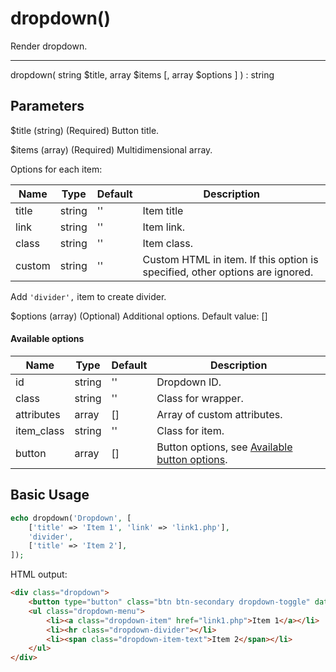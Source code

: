 # dropdown()

Render dropdown.

---

dropdown( string $title, array $items [, array $options ] ) : string

## Parameters

$title (string) (Required) Button title.

$items (array) (Required) Multidimensional array.

Options for each item:

| Name   | Type   | Default | Description                                                                  |
|--------|--------|---------|------------------------------------------------------------------------------|
| title  | string | ''      | Item title                                                                   |
| link   | string | ''      | Item link.                                                                   |
| class  | string | ''      | Item class.                                                                  |
| custom | string | ''      | Custom HTML in item. If this option is specified, other options are ignored. |

Add `'divider',` item to create divider.

$options (array) (Optional) Additional options. Default value: []

#### Available options

| Name       | Type   | Default | Description                                                |
|------------|--------|---------|------------------------------------------------------------|
| id         | string | ''      | Dropdown ID.                                               |
| class      | string | ''      | Class for wrapper.                                         |
| attributes | array  | []      | Array of custom attributes.                                |
| item_class | string | ''      | Class for item.                                            |
| button     | array  | []      | Button options, see [Available button options](button.md). |

## Basic Usage

```php
echo dropdown('Dropdown', [
    ['title' => 'Item 1', 'link' => 'link1.php'],
    'divider',
    ['title' => 'Item 2'],
]);
```

HTML output:

```html
<div class="dropdown">
    <button type="button" class="btn btn-secondary dropdown-toggle" data-bs-toggle="dropdown">Dropdown</button>
    <ul class="dropdown-menu">
        <li><a class="dropdown-item" href="link1.php">Item 1</a></li>
        <li><hr class="dropdown-divider"></li>
        <li><span class="dropdown-item-text">Item 2</span></li>
    </ul>
</div>
```
